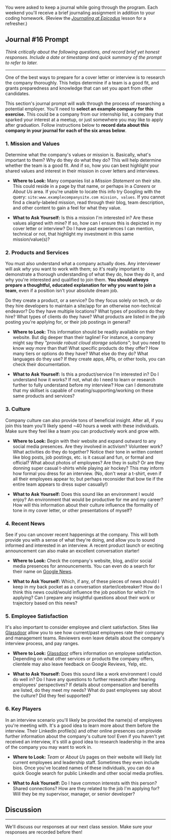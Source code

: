 You were asked to keep a journal while going through the program. Each weekend you'll receive a brief journaling assignment in addition to your coding homework. (Review the _[Journaling at Epicodus](/introduction-to-programming/git-html-and-css/homework-journaling-at-epicodus)_ lesson for a refresher.)

## Journal #16 Prompt

_Think critically about the following questions, and record brief yet honest responses. Include a date or timestamp and quick summary of the prompt to refer to later._

---

One of the best ways to prepare for a cover letter or interview is to research the company thoroughly. This helps determine if a team is a good fit, and grants preparedness and knowledge that can set you apart from other candidates.

This section's journal prompt will walk through the process of researching a potential employer. You'll need to **select an example company for this exercise.** This could be a company from our internship list, a company that sparked your interest at a meetup, or just somewhere you may like to apply after graduation. Follow instructions below to **record data about this company in your journal for each of the six areas below**.

### 1. Mission and Values

Determine what the company's values or mission is. Basically, what's important to them? Why do they do what they do? This will help determine whether the team is a good fit. And if so, how you can best highlight your shared values and interest in their mission in cover letters and interviews.

* **Where to Look:** Many companies list a _Mission Statement_ on their site. This could reside in a page by that name, or perhaps in a _Careers_ or _About Us_ area. If you're unable to locate this info try Googling with the query: `site:www.examplecompanysite.com mission, values`. If you cannot find a clearly-labeled mission, read through their blog, team description, and other content to gain a feel for what they value.  

* **What to Ask Yourself:** Is this a mission I'm interested in? Are these values aligned with mine? If so, how can I ensure this is depicted in my cover letter or interview? Do I have past experiences I can mention, technical or not, that highlight my investment in this same mission/value(s)?

### 2. Products and Services

You must also understand what a company actually does. Any interviewer will ask _why_ you want to work with them; so it's really important to demonstrate a thorough understanding of what they do, how they do it, and why you're interested and qualified to join them. **You should _always_ prepare a thoughtful, educated explanation for why you want to join a team**, even if a position isn't your absolute dream job.

Do they create a product, or a service? Do they focus solely on tech, or do they hire developers to maintain a site/app for an otherwise non-technical endeavor? Do they have multiple locations? What types of positions do they hire? What types of clients do they have? What products are listed in the job posting you're applying for, or their job postings in general?

* **Where to Look:** This information should be readily available on their website. But dig deeper than their tagline! For instance, a company might say they _"provide robust cloud storage solutions"_; but you need to know _way more_ than that! What specific products do they offer? How many tiers or options do they have? What else do they do? What languages do they use? If they create apps, APIs, or other tools, you can check their documentation.

* **What to Ask Yourself:** Is this a product/service I'm interested in? Do I understand how it works? If not, what do I need to learn or research further to fully understand before my interview? How can I demonstrate that my skillset is capable of creating/supporting/working on these same products and services?

### 3. Culture

Company culture can also provide tons of beneficial insight. After all, if you join this team you'll likely spend ~40 hours a week with these individuals. Make sure they feel like a team you can productively work and grow with.

* **Where to Look:** Begin with their website and expand outward to any social media presences. Are they involved in activism? Volunteer work? What activities do they do together? Notice their tone in written content like blog posts, job postings, etc. is it casual and fun, or formal and official? What about photos of employees? Are they in suits? Or are they donning super casual t-shirts while playing air hockey? This may inform how formal you dress for an interview. (No, don't wear a t-shirt, even if all their employees appear to; but perhaps reconsider that bow tie if the entire team appears to dress super casually!)

* **What to Ask Yourself:** Does this sound like an environment I would enjoy? An environment that would be productive for me and my career? How will this information about their culture influence the formality of tone in my cover letter, or other presentations of myself?

### 4. Recent News

See if you can uncover recent happenings at the company. This will both provide you with a sense of what they're doing, and allow you to sound informed and interested in an interview. A recent product launch or exciting announcement can also make an excellent conversation starter!

* **Where to Look:** Check the company's website, blog, and/or social media presences for announcements. You can even do a search for their name on [Google News](https://news.google.com/).

* **What to Ask Yourself:** Which, if any, of these pieces of news should I keep in my back pocket as a conversation starter/icebreaker? How do I think this news could/would influence the job position for which I'm applying? Can I prepare any insightful questions about their work or trajectory based on this news?

### 5. Employee Satisfaction

It's also important to consider employee and client satisfaction. Sites like [Glassdoor](https://www.glassdoor.com/index.htm) allow you to see how current/past employees rate their company and management teams. Reviewers even leave details about the company's interview process, and pay ranges.

* **Where to Look:** [Glassdoor](https://www.glassdoor.com/index.htm) offers information on employee satisfaction. Depending on what other services or products the company offers, clientele may also leave feedback on Google Reviews, Yelp, etc.

* **What to Ask Yourself:** Does this sound like a work environment I could do well in? Do I have any questions to further research after hearing employees' perspectives? If details about compensation and benefits are listed, do they meet my needs? What do past employees say about the culture? Did they feel supported?

### 6. Key Players

In an interview scenario you'll likely be provided the name(s) of employees you're meeting with. It's a good idea to learn more about them before the interview. Their LinkedIn profile(s) and other online presences can provide further information about the company's culture too! Even if you haven't yet received an interview, it's still a good idea to research leadership in the area of the company you may want to work in.

* **Where to Look:** _Team_ or _About Us_ pages on their website will likely list current employees and leadership staff. Sometimes they even include bios. Once you've located names of these individuals, you can do a quick Google search for public LinkedIn and other social media profiles.

* **What to Ask Yourself:** Do I have common interests with this person? Shared connections? How are they related to the job I'm applying for? Will they be my supervisor, manager, or senior developer?

## Discussion
---

We'll discuss our responses at our next class session. Make sure your responses are recorded before then!
